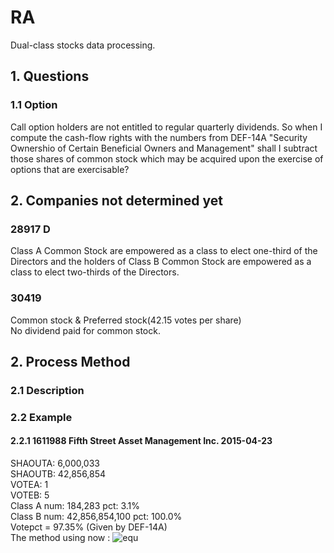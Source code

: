 # RA
Dual-class stocks data processing.
## 1. Questions 
### 1.1 Option
Call option holders are not entitled to regular quarterly dividends. So when I compute the cash-flow rights with the 
numbers from DEF-14A "Security Ownershio of Certain Beneficial Owners and Management" shall I 
subtract those shares of common stock which may be acquired upon the exercise of options that are exercisable?

## 2. Companies not determined yet
### 28917 D
Class A Common Stock are empowered as a class to elect one-third of the Directors and the holders of Class B Common Stock are empowered as a class to elect two-thirds of the Directors.


### 30419
Common stock & Preferred stock(42.15 votes per share)  
No dividend paid for common stock.

### 

## 2. Process Method
### 2.1 Description


### 2.2 Example
#### 2.2.1 1611988 Fifth Street Asset Management Inc. 2015-04-23
SHAOUTA: 6,000,033  
SHAOUTB: 42,856,854  
VOTEA: 1  
VOTEB: 5  
Class A num: 184,283 pct: 3.1%  
Class B num: 42,856,854,100 pct: 100.0%  
Votepct = 97.35% (Given by DEF-14A)  
The method using now
: ![equ](https://latex.codecogs.com/gif.latex?\frac{ClassAnum*VoteA&plus;ClassBnum*VoteB}{ClassAnum/ClassApct*VoteA&plus;ClassB/ClassBpct*VoteB}=97.38%)  
